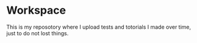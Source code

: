 # Workspace

This is my reposotory where I upload tests and totorials I made over time, just to do not lost things.
